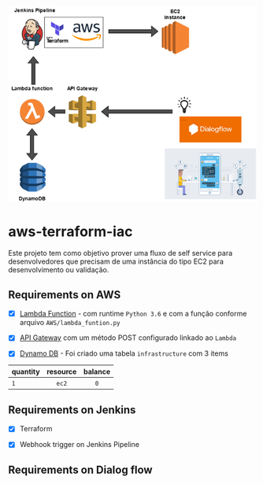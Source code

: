 ![alt text](images/Diagrama_solution.png)
# aws-terraform-iac
Este projeto tem como objetivo prover uma fluxo de self service para desenvolvedores que precisam de uma instância do tipo EC2 para desenvolvimento ou validação.

## Requirements on AWS
- [x] [Lambda Function](https://console.aws.amazon.com/lambda/) - com runtime `Python 3.6` e com a função conforme arquivo `AWS/lambda_funtion.py`

- [x] [API Gateway](https://console.aws.amazon.com/apigateway/)  com um método POST configurado linkado ao `Lambda`

- [x] [Dynamo DB](https://console.aws.amazon.com/dynamodb/) - Foi criado uma tabela `infrastructure` com 3 items 

| quantity | resource | balance
| -------- |:-------:|:-------:|
|    `1`  |  `ec2` | `0`

## Requirements on Jenkins
- [x] Terraform

- [x] Webhook trigger on Jenkins Pipeline

## Requirements on Dialog flow

